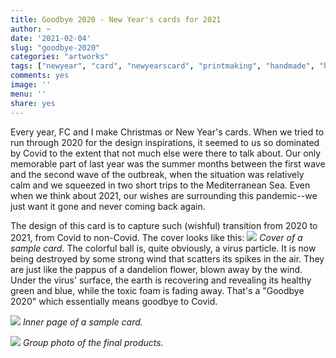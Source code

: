 ```yaml
---
title: Goodbye 2020 - New Year's cards for 2021
author: ~
date: '2021-02-04'
slug: "goodbye-2020"
categories: "artworks"
tags: ["newyear", "card", "newyearscard", "printmaking", "handmade", "handicraft", "covid19", "coronavirus", "2020", "2021"]
comments: yes
image: ''
menu: ''
share: yes
---
```


Every year, FC and I make Christmas or New Year's cards. When we tried to run through 2020 for the design inspirations, it seemed to us so dominated by Covid to the extent that not much else were there to talk about. Our only memorable part of last year was the summer months between the first wave and the second wave of the outbreak, when the situation was relatively calm and we squeezed in two short trips to the Mediterranean Sea. Even when we think about 2021, our wishes are surrounding this pandemic--we just want it gone and never coming back again.

The design of this card is to capture such (wishful) transition from 2020 to 2021, from Covid to non-Covid. The cover looks like this:
![](/images/goodbye-2020/cover.jpg)
*Cover of a sample card.*
The colorful ball is, quite obviously, a virus particle. It is now being destroyed by some strong wind that scatters its spikes in the air. They are just like the pappus of a dandelion flower, blown away by the wind. Under the virus' surface, the earth is recovering and revealing its healthy green and blue, while the toxic foam is fading away. That's a "Goodbye 2020" which essentially means goodbye to Covid.

![](/images/goodbye-2020/page.jpg)
*Inner page of a sample card.*

![](/images/goodbye-2020/group.jpg)
*Group photo of the final products.*

